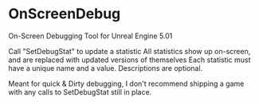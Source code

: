 # OnScreenDebug
On-Screen Debugging Tool for Unreal Engine 5.01

Call "SetDebugStat" to update a statistic
All statistics show up on-screen, and are replaced with updated versions of themselves
Each statistic must have a unique name and a value.  Descriptions are optional.

Meant for quick & Dirty debugging, I don't recommend shipping a game with any calls to SetDebugStat still in place.  
